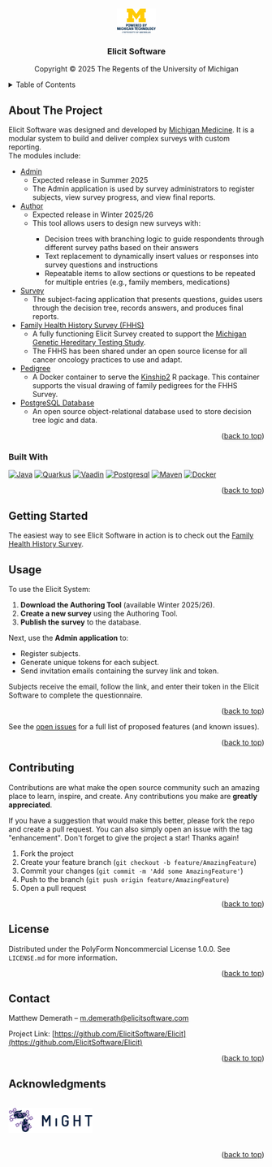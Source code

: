 <a id="readme-top"></a>

<!-- PROJECT SHIELDS -->
<!--
*** I'm using markdown "reference style" links for readability.
*** Reference links are enclosed in brackets [ ] instead of parentheses ( ).
*** See the bottom of this document for the declaration of the reference variables
*** for contributors-url, forks-url, etc. This is an optional, concise syntax you may use.
*** https://www.markdownguide.org/basic-syntax/#reference-style-links
-->
<!-- [![Contributors][contributors-shield]][contributors-url]
[![Forks][forks-shield]][forks-url]
[![Stargazers][stars-shield]][stars-url]
[![Issues][issues-shield]][issues-url]
[![project_license][license-shield]][https://polyformproject.org/licenses/noncommercial/1.0.0]
[![LinkedIn][linkedin-shield]][linkedin-url] -->

<!-- Powered by Michigan -->
<br />
<div align="center">
  <a href="https://github.com/elicitsoftware/elicit">
    <img src="images/stacked.png" alt="Logo" width="15%" >
  </a>
<h3 align="center">Elicit Software</h3>
  <p>Copyright © 2025 The Regents of the University of Michigan</p>
</div>
<!-- TABLE OF CONTENTS -->
<details>
  <summary>Table of Contents</summary>
  <ol>
    <li><a href="#built-with">Built With</a></li>
    <li><a href="#getting-started">Getting Started</a></li>
    <li><a href="#usage">Usage</a></li>
    <!-- <li><a href="#roadmap">Roadmap</a></li> -->
    <li><a href="#contributing">Contributing</a></li>
    <li><a href="#license">License</a></li>
    <li><a href="#contact">Contact</a></li>
    <li><a href="#acknowledgments">Acknowledgments</a></li>
  </ol>
</details>

<!-- ABOUT THE PROJECT -->
## About The Project
  <p align="left">
    Elicit Software was designed and developed by <a href="https://www.michiganmedicine.org/">Michigan Medicine</a>. It is a modular system to build and deliver complex surveys with custom reporting.<br/>
    The modules include:
    <ul>
    <li><a href="https://github.com/ElicitSoftware/Admin/">Admin</a><br/>
      <ul>
      <li>Expected release in Summer 2025</li>
      <li>The Admin application is used by survey administrators to register subjects, view survey progress, and view final reports.</li>
      </ul>
    </li>
    <li><a href="https://github.com/ElicitSoftware/Author/">Author</a><br/>
      <ul>
        <li>Expected release in Winter 2025/26</li>
        <li>This tool allows users to design new surveys with:</li>
        <ul>
          <li>Decision trees with branching logic to guide respondents through different survey paths based on their answers</li>
          <li>Text replacement to dynamically insert values or responses into survey questions and instructions</li>
          <li>Repeatable items to allow sections or questions to be repeated for multiple entries (e.g., family members, medications)</li>
        </ul>
      </ul>
    </li>
    <li><a href="https://github.com/ElicitSoftware/Survey/">Survey</a><br/>
      <ul>
        <li>The subject-facing application that presents questions, guides users through the decision tree, records answers, and produces final reports.</li>
      </ul>
    </li>
    <li><a href="https://github.com/ElicitSoftware/FHHS/">Family Health History Survey (FHHS)</a><br/>
      <ul>
       <li>A fully functioning Elicit Survey created to support the <a href="https://info.mightstudy.org/">Michigan Genetic Hereditary Testing Study</a>.</li>
       <li>The FHHS has been shared under an open source license for all cancer oncology practices to use and adapt.</li>
      </ul>
    </li>
    <li><a href="https://github.com/ElicitSoftware/Pedigree/">Pedigree</a><br/>
      <ul>
        <li>A Docker container to serve the <a href="https://cran.r-project.org/web/packages/kinship2/index.html">Kinship2</a> R package. This container supports the visual drawing of family pedigrees for the FHHS Survey.</li>
      </ul>
    </li>
    <li><a href="https://github.com/ElicitSoftware/Elicit/tree/main/postgresql/">PostgreSQL Database</a><br/>
      <ul>
        <li>An open source object-relational database used to store decision tree logic and data.</li>
      </ul>
    </li>
    </ul>
  </p>

<!-- [![Product Name Screen Shot][product-screenshot]](https://example.com)

Here's a blank template to get started. To avoid retyping too much info, do a search and replace with your text editor for the following: `github_username`, `repo_name`, `twitter_handle`, `linkedin_username`, `email_client`, `email`, `project_title`, `project_description`, `project_license`
 -->

<p align="right">(<a href="#readme-top">back to top</a>)</p>

### Built With

[![Java][Java]][Java-url]
[![Quarkus][Quarkus.io]][Quarkus-url]
[![Vaadin][Vaadin.com]][Vaadin-url]
[![Postgresql][Postgresql.com]][Postgresql-url]
[![Maven][Maven.org]][Maven-url]
[![Docker][Docker.com]][Docker-url]

<p align="right">(<a href="#readme-top">back to top</a>)</p>

<!-- GETTING STARTED -->
## Getting Started
The easiest way to see Elicit Software in action is to check out the <a href="https://github.com/ElicitSoftware/FHHS/">Family Health History Survey</a>.

<!-- USAGE EXAMPLES -->
## Usage
To use the Elicit System:

1. **Download the Authoring Tool** (available Winter 2025/26).
2. **Create a new survey** using the Authoring Tool.
3. **Publish the survey** to the database.

Next, use the **Admin application** to:

- Register subjects.
- Generate unique tokens for each subject.
- Send invitation emails containing the survey link and token.

Subjects receive the email, follow the link, and enter their token in the Elicit Software to complete the questionnaire.

<p align="right">(<a href="#readme-top">back to top</a>)</p>
<!-- ROADMAP
## Roadmap
- [ ] Feature 1
- [ ] Feature 2
- [ ] Feature 3
    - [ ] Nested Feature
 -->

See the [open issues](https://github.com/ElicitSoftware/Elicit/issues) for a full list of proposed features (and known issues).

<p align="right">(<a href="#readme-top">back to top</a>)</p>

<!-- CONTRIBUTING -->
## Contributing

Contributions are what make the open source community such an amazing place to learn, inspire, and create. Any contributions you make are **greatly appreciated**.

If you have a suggestion that would make this better, please fork the repo and create a pull request. You can also simply open an issue with the tag "enhancement".
Don't forget to give the project a star! Thanks again!

1. Fork the project
2. Create your feature branch (`git checkout -b feature/AmazingFeature`)
3. Commit your changes (`git commit -m 'Add some AmazingFeature'`)
4. Push to the branch (`git push origin feature/AmazingFeature`)
5. Open a pull request

<p align="right">(<a href="#readme-top">back to top</a>)</p>

<!-- ### Top contributors:

<a href="https://github.com/ElicitSoftware/Elicit/graphs/contributors">
  <img src="https://contrib.rocks/image?repo=ElicitSoftware/Elicit" alt="contrib.rocks image" />
</a> -->

<!-- LICENSE -->
## License

Distributed under the PolyForm Noncommercial License 1.0.0. See `LICENSE.md` for more information.

<p align="right">(<a href="#readme-top">back to top</a>)</p>

<!-- ## Journal Articles

<p>Stoffel, E. M. and J. M. Carethers (2020). <a href="https://www-annualreviews-org.proxy.lib.umich.edu/doi/10.1146/annurev-med-052318-101009?url_ver=Z39.88-2003&amp;rfr_id=ori%3Arid%3Acrossref.org&amp;rfr_dat=cr_pub++0pubmed">&#8220;Current Approaches to Germline Cancer Genetic Testing.&#8221;</a> Annu Rev Med <b>71</b>: 85-102.</p> -->

<!-- CONTACT -->
## Contact

Matthew Demerath – m.demerath@elicitsoftware.com

Project Link: [https://github.com/ElicitSoftware/Elicit](https://github.com/ElicitSoftware/Elicit)

<p align="right">(<a href="#readme-top">back to top</a>)</p>

<!-- ACKNOWLEDGMENTS -->
## Acknowledgments

<!-- <a href="https://www.michiganmedicine.org"><img src="images/Rogel-Cancer_Logo-Horizontal-CMYK.png" height="30"></a><br/> -->
<br/>
<a href="https://info.mightstudy.org"><img src="images/MiGHT-shortlogo.png" height="50"></a><br/>
<br/>

<p align="right">(<a href="#readme-top">back to top</a>)</p>

<!-- MARKDOWN LINKS & IMAGES -->
<!-- https://www.markdownguide.org/basic-syntax/#reference-style-links -->
[contributors-shield]: https://img.shields.io/github/contributors/ElicitSoftware/Elicit.svg?style=for-the-badge
[contributors-url]: https://github.com/ElicitSoftware/Elicit/graphs/contributors
[forks-shield]: https://img.shields.io/github/forks/ElicitSoftware/Elicit.svg?style=for-the-badge
[forks-url]: https://github.com/ElicitSoftware/Elicit/network/members
[stars-shield]: https://img.shields.io/github/stars/ElicitSoftware/Elicit.svg?style=for-the-badge
[stars-url]: https://github.com/ElicitSoftware/Elicit/stargazers
[issues-shield]: https://img.shields.io/github/issues/ElicitSoftware/Elicit.svg?style=for-the-badge
[issues-url]: https://github.com/ElicitSoftware/Elicit/issues
[license-shield]: https://img.shields.io/github/license/ElicitSoftware/Elicit.svg?style=for-the-badge
[license-url]: https://github.com/ElicitSoftware/Elicit/blob/master/LICENSE.txt
[linkedin-shield]: https://img.shields.io/badge/-LinkedIn-black.svg?style=for-the-badge&logo=linkedin&colorB=555
[linkedin-url]: https://linkedin.com/in/linkedin_username
[product-screenshot]: images/screenshot.png
[Quarkus.io]: https://img.shields.io/badge/quarkus-000000?style=for-the-badge&logo=quarkus&logoColor=white
[Quarkus-url]: https://quarkus.io/
[Vaadin.com]: https://img.shields.io/badge/Vaadin-20232A?style=for-the-badge&logo=vaadin&logoColor=61DAFB
[Vaadin-url]: https://vaadin.com/
[Postgresql.com]: https://img.shields.io/badge/postgresql-white?style=for-the-badge&logo=postgresql&logoColor=blue
[Postgresql-url]: https://postgresql.org/
[Docker.com]: https://img.shields.io/badge/docker-257bd6?style=for-the-badge&logo=docker&logoColor=white
[Docker-url]: https://docker.com
[Java]: https://img.shields.io/badge/Java-3a75b0?style=for-the-badge&logo=openjdk&logoColor=white
[Java-url]: https://dev.java/
[Maven.org]:https://img.shields.io/badge/MAVEN-000000?style=for-the-badge&logo=apachemaven&logoColor=blue
[Maven-url]: https://maven.apache.org/
